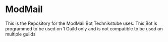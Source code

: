 # ModMail

This is the Repository for the ModMail Bot Technikstube uses.
This Bot is programmed to be used on 1 Guild only and is not compatible to be used on multiple guilds

<!-- ## Install

 TODO: Write environment install instructions

## Contribute to this repository

TODO: Write contribution steps -->